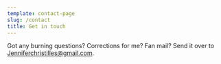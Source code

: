 ```yaml
---
template: contact-page
slug: /contact
title: Get in touch
---
```

Got any burning questions? Corrections for me? Fan mail? Send it over to Jenniferchristilles@gmail.com.